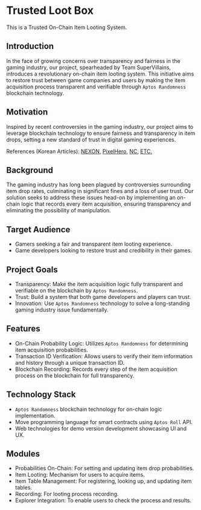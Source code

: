 # Trusted Loot Box

This is a Trusted On-Chain Item Looting System.

## Introduction

In the face of growing concerns over transparency and fairness in the gaming industry, our project, spearheaded by Team SuperVillains, introduces a revolutionary on-chain item looting system.
This initiative aims to restore trust between game companies and users by making the item acquisition process transparent and verifiable through `Aptos Randomness` blockchain technology.

## Motivation

Inspired by recent controversies in the gaming industry, our project aims to leverage blockchain technology to ensure fairness and transparency in item drops, setting a new standard of trust in digital gaming experiences.

References (Korean Articles):
[NEXON](https://biz.sbs.co.kr/article/20000151248),
[PixelHero](https://zdnet.co.kr/view/?no=20230831151224),
[NC](https://blog.naver.com/PostView.naver?blogId=satiruse&logNo=222507659804),
[ETC.](https://biz.chosun.com/it-science/ict/2023/02/27/ZCNHYZ746FGUPNIOIMEKTXG7SA/)

## Background

The gaming industry has long been plagued by controversies surrounding item drop rates, culminating in significant fines and a loss of user trust.
Our solution seeks to address these issues head-on by implementing an on-chain logic that records every item acquisition, ensuring transparency and eliminating the possibility of manipulation.

## Target Audience

* Gamers seeking a fair and transparent item looting experience.
* Game developers looking to restore trust and credibility in their games.

## Project Goals

* Transparency: Make the item acquisition logic fully transparent and verifiable on the blockchain by `Aptos Randomness`.
* Trust: Build a system that both game developers and players can trust.
* Innovation: Use `Aptos Randomness` technology to solve a long-standing gaming industry issue fundamentally.

## Features

* On-Chain Probability Logic: Utilizes `Aptos Randomness` for determining item acquisition probabilities.
* Transaction ID Verification: Allows users to verify their item information and history through a unique transaction ID.
* Blockchain Recording: Records every step of the item acquisition process on the blockchain for full transparency.

## Technology Stack

* `Aptos Randomness` blockchain technology for on-chain logic implementation.
* Move programming language for smart contracts using `Aptos Roll` API.
* Web technologies for demo version development showcasing UI and UX.

## Modules

* Probabilities On-Chain: For setting and updating item drop probabilities.
* Item Looting: Mechanism for users to acquire items.
* Item Table Management: For registering, looking up, and updating item tables.
* Recording: For looting process recording.
* Explorer Integration: To enable users to check the process and results.
